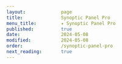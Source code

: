 ```yaml
---
layout:             page
title:              Synoptic Panel Pro
menu_title:         ✦ Synoptic Panel Pro
published:          true
date:               2024-05-08
modified:           2024-05-08
order:              /synoptic-panel-pro
next_reading:       true
---
```

